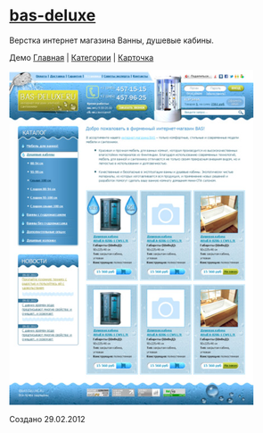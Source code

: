 # [bas-deluxe](https://github.com/suyaroff/bas-deluxe/)
Верстка интернет магазина Ванны, душевые кабины. 

Демо [Главная](https://bas-deluxe.netlify.app) | 
[Категории](https://bas-deluxe.netlify.app/category.html) |
[Карточка](https://bas-deluxe.netlify.app/product.html)

![alt](https://raw.githubusercontent.com/suyaroff/bas-deluxe/master/page1-big.jpg)

Создано 29.02.2012